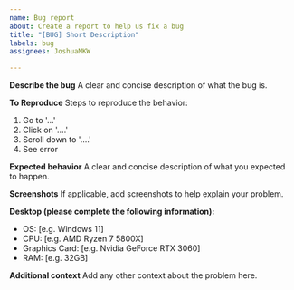 ```yaml
---
name: Bug report
about: Create a report to help us fix a bug
title: "[BUG] Short Description"
labels: bug
assignees: JoshuaMKW

---
```


**Describe the bug**
A clear and concise description of what the bug is.

**To Reproduce**
Steps to reproduce the behavior:
1. Go to '...'
2. Click on '....'
3. Scroll down to '....'
4. See error

**Expected behavior**
A clear and concise description of what you expected to happen.

**Screenshots**
If applicable, add screenshots to help explain your problem.

**Desktop (please complete the following information):**
 - OS: [e.g. Windows 11]
 - CPU: [e.g. AMD Ryzen 7 5800X]
 - Graphics Card: [e.g. Nvidia GeForce RTX 3060]
 - RAM: [e.g. 32GB]

**Additional context**
Add any other context about the problem here.
